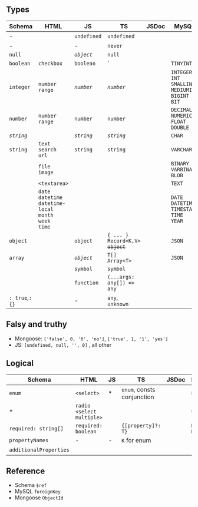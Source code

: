 ## Types

| Schema     | HTML | JS          | TS                                             | JSDoc | MySQL                                                        | mongoose                   |
| ----------- | ---------- | ---------------------------------------------- | ----- | ------------------------------------------------------------ | -------------------------- | ---------- |
| -          |           | `undefined` | `undefined`                                    |       |                                                              |                            |
| -          |           | -           | `never`                                        |       |                                                              |                            |
| `null`     |      | _`object`_  | `null`                                         |       |                                                              |                            |
| `boolean`  | `checkbox` | `boolean`   | `                                              |       | `TINYINT`                                                    | `Boolean`*                 ||||
| `integer`  | `number`<br />`range` | _`number`_  | _`number`_                                     |       | `INTEGER`<br>`INT`<br/>`SMALLINT`<br/>`MEDIUMINT`<br/>`BIGINT`<br />`BIT` |                            |
| `number`   | `number`<br />`range` | `number`    | `number`                                       |       | `DECIMAL`<br/>`NUMERIC`<br/>`FLOAT`<br/>`DOUBLE`             | `Number`<br />`Decimal128` |
| _`string`_ |  | _`string`_  | _`string`_                                     |       | `CHAR`                                                       |                            |
| `string`   | `text`<br />`search`<br />`url` | `string`    | `string`                                       |       | `VARCHAR`                                                    | `String`                   |
|            | `file`<br />`image` |             |                                                |       | `BINARY`<br />`VARBINARY`<br />`BLOB`            | ?`Buffer`                  |
| | `<textarea>` | | | | `TEXT` |  |
|            | `date`<br />`datetime`<br />`datetime-local`<br />`month`<br />`week`<br />`time` |             |                                                |       | `DATE`<br />`DATETIME`<br />`TIMESTAMP`<br />`TIME`<br />`YEAR` | `Date`                     |
| `object`   |    | `object`    | `{ ... }`<br />`Record<K,V>`<br />~~`object`~~ |       | `JSON`                                                       | `Map`<br />`Schema` |
| `array`    |     | _`object`_  | `T[]`<br />`Array<T>`                          |       | `JSON`                                                       |                            |
|            |            | `symbol`    | `symbol`                                       |       |                                                              |                            |
|            |            | `function`  | `(...args: any[]) => any`                      |       |                                                              |                            |
| `: true`,`: {}` |  | -           | `any`, `unknown`                               |       |                                                              | `Mixed`                    |

## Falsy and truthy

- Mongoose: `['false', 0, '0', 'no']`,  `['true', 1, '1', 'yes']`
- JS: `[undefined, null, '', 0]` , all other

## Logical
| Schema                 | HTML                             | JS   | TS                         | JSDoc | MySQL      | mongoose            |
| ---------------------- | -------------------------------- | ---- | -------------------------- | ----- | ---------- | ------------------- |
| `enum`                 | `<select>`                       | *    | `enum`, consts conjunction |       | `ENUM`     | `enum`              |
| *                      | `radio`<br />`<select multiple>` |      |                            |       | `SET`      |                     |
| `required: string[]`   | `required: boolean`              |      | `{[property]?: T}`         |       | `NOT NULL` | `required: boolean` |
| `propertyNames`        | -                                | -    | `K` for enum               |       | -          | ?-                  |
| `additionalProperties` |                                  |      |                            |       |            | `Map`+`of`          |




## Reference

- Schema `$ref`
- MySQL `foreignKey`
- Mongoose `ObjectId`